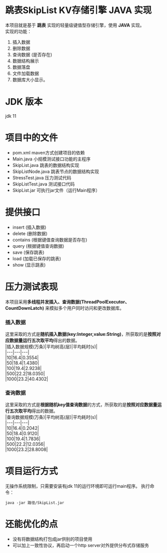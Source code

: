 # 跳表SkipList KV存储引擎 JAVA 实现
本项目就是基于 **跳表** 实现的轻量级键值型存储引擎，使用 **JAVA** 实现。  
实现的功能：  
1. 插入数据
2. 删除数据
3. 查询数据 (是否存在)
4. 数据结构展示
5. 数据落盘
6. 文件加载数据
7. 数据库大小显示。

# JDK 版本
jdk 11  
# 项目中的文件

* pom.xml maven方式创建项目的依赖
* Main.java 小规模测试接口功能的主程序
* SkipList.java 跳表的数据结构实现
* SkipListNode.java 跳表节点的数据结构实现
* StressTest.java 压力测试代码
* SkipListTest.java 测试接口代码
* SkipList.jar 可执行jar文件（运行Main程序）

# 提供接口
* insert (插入数据)
* delete (删除数据)
* contains (根据键值查询数据是否存在)
* query (根据键值查询数据)
* save (保存跳表)
* load (加载已保存的跳表)
* show (显示跳表)

# 压力测试表现
本项目采用**多线程并发插入、查询数据(ThreadPoolExecutor、CountDownLatch)** 来模拟多个用户同时访问和更改数据库。
### 插入数据
这里采取的方式是**随机插入数据(key:Integer,value:String)**，所获取的是**按照对应数据量运行五次取平均**得出的数据。  
|插入数据规模(万条)|平均树高(层)|平均耗时(s)|  
|---|---|---|  
|10|16.4|0.3554|  
|50|18.4|1.4380|  
|100|19.4|2.9238|  
|500|22.2|18.0350|  
|1000|23.2|40.4302|  
### 查询数据
这里采取的方式是**根据随机key值查询数据**的方式，所获取的是**按照对应数据量运行五次取平均**得出的数据。  
|查询数据规模(万条)|平均树高(层)|平均耗时(s)|  
|---|---|---|  
|10|16.4|0.2042|  
|50|18.4|0.9120|  
|100|19.4|1.7836|  
|500|22.2|12.0356|  
|1000|23.2|28.8008|  

# 项目运行方式  
无操作系统限制，只需要安装有jdk 11的运行环境即可运行main程序。
执行命令：
```
java -jar 路径/SkipList.jar
```

# 还能优化的点
* 没有将数据结构打包成jar供别的项目使用
* 可以加上一致性协议，再启动一个http server对外提供分布式存储服务
